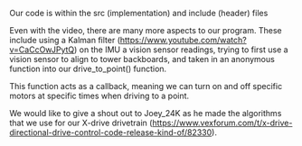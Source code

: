 Our code is within the src (implementation) and include (header) files

Even with the video, there are many more aspects to our program. These include using a Kalman filter (https://www.youtube.com/watch?v=CaCcOwJPytQ) on the IMU a
vision sensor readings, trying to first use a vision sensor to align to tower backboards, and taken in an anonymous function into our drive_to_point() function.

This function acts as a callback, meaning we can turn on and off specific motors at specific times when driving to a point.

We would like to give a shout out to Joey_24K as he made the algorithms that we use for our X-drive drivetrain (https://www.vexforum.com/t/x-drive-directional-drive-control-code-release-kind-of/82330).

